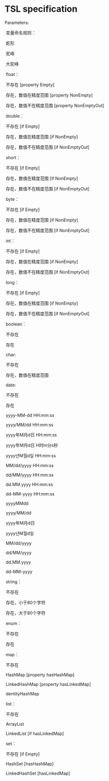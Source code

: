 # TSL specification

Parameters:

​		变量命名规则：

​					蛇形 

​					驼峰 

​					大驼峰

​		float：

​					不存在                                                   [property Empty]

​					存在，数值在精度范围                      [property NonEmpty]

​					存在，数值不在精度范围                 [property NonEmptyOut]

​		double：

​					不存在                                                    [if Empty]

​					存在，数值在精度范围                       [if NonEmpty]

​					存在，数值不在精度范围                   [if NonEmptyOut]

​		short：

​					不存在                                                    [if Empty]                                     

​					存在，数值在精度范围                       [if NonEmpty]

​					存在，数值不在精度范围               [if NonEmptyOut]

​		byte：

​					不存在                                                    [if Empty] 

​					存在，数值在精度范围                       [if NonEmpty]

​					存在，数值不在精度范围                   [if NonEmptyOut]

​		int：

​					不存在                                                    [if Empty]

​					存在，数值在精度范围                       [if NonEmpty]

​					存在，数值不在精度范围                   [if NonEmptyOut]

​		long：

​					不存在                                                    [if Empty]

​					存在，数值在精度范围                       [if NonEmpty]

​					存在，数值不在精度范围                   [if NonEmptyOut]

​		boolean：

​					不存在                                                    

​					存在                                                        

​		char:

​					不存在                                                    

​					存在，数值在精度范围                       

​		date:

​					不存在

​					 存在

​					yyyy-MM-dd HH:mm:ss                    

​					yyyy/MM/dd HH:mm:ss                     

​					yyyy年M月d日 HH:mm:ss                  

​					yyyy年M月d日 H时m分s秒                 

​					yyyy년M월d일 HH:mm:ss                  

​					MM/dd/yyyy HH:mm:ss                      

​					dd/MM/yyyy HH:mm:ss                      

​					dd.MM.yyyy HH:mm:ss                       

​					dd-MM-yyyy HH:mm:ss                      

​					yyyyMMdd                                              

​					yyyy/MM/dd                                           

​					yyyy年M月d日                                       

​					yyyy년M월d일                                       

​					MM/dd/yyyy                                          

​					dd/MM/yyyy                                          

​					dd.MM.yyyy                                          

​					dd-MM-yyyy                                         

​		string：

​					不存在

​					存在，小于80个字符

​					存在，大于80个字符

​		enum：

​					不存在

​					存在

​		map：

​					不存在                              

​					HashMap                          [property hasHashMap]

​					LinkedHashMap              [property hasLinkedMap]

​					dentityHashMap              

​		list：

​					不存在                                 

​					ArrayList                             

​					LinkedList                           [if hasLinkedMap]

​		set：

​					不存在                                   [if Empty]

​					HashSet                                 [hasHashMap]

​					LinkedHashSet                     [hasLinkedMap]